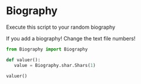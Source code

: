 # Biography
Execute this script to your random biography

If you add a biography! Change the text file numbers!

```python
from Biography import Biography

def valuer():
   value = Biography.shar.Shars(1)

valuer()

```
